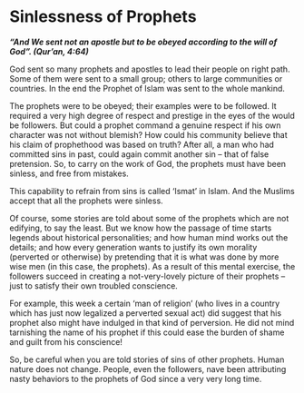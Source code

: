 Sinlessness of Prophets
=======================

***“And We sent not an apostle but to be obeyed according to the will of
God”. (Qur’an, 4:64)***

God sent so many prophets and apostles to lead their people on right
path. Some of them were sent to a small group; others to large
communities or countries. In the end the Prophet of Islam was sent to
the whole mankind.

The prophets were to be obeyed; their examples were to be followed. It
required a very high degree of respect and prestige in the eyes of the
would be followers. But could a prophet command a genuine respect if his
own character was not without blemish? How could his community believe
that his claim of prophethood was based on truth? After all, a man who
had committed sins in past, could again commit another sin – that of
false pretension. So, to carry on the work of God, the prophets must
have been sinless, and free from mistakes.

This capability to refrain from sins is called ‘Ismat’ in Islam. And the
Muslims accept that all the prophets were sinless.

Of course, some stories are told about some of the prophets which are
not edifying, to say the least. But we know how the passage of time
starts legends about historical personalities; and how human mind works
out the details; and how every generation wants to justify its own
morality (perverted or otherwise) by pretending that it is what was done
by more wise men (in this case, the prophets). As a result of this
mental exercise, the followers succeed in creating a not-very-lovely
picture of their prophets – just to satisfy their own troubled
conscience.

For example, this week a certain ‘man of religion’ (who lives in a
country which has just now legalized a perverted sexual act) did suggest
that his prophet also might have indulged in that kind of perversion. He
did not mind tarnishing the name of his prophet if this could ease the
burden of shame and guilt from his conscience!

So, be careful when you are told stories of sins of other prophets.
Human nature does not change. People, even the followers, nave been
attributing nasty behaviors to the prophets of God since a very very
long time.


